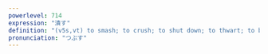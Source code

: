 ```yaml
---
powerlevel: 714
expression: "潰す"
definition: "(v5s,vt) to smash; to crush; to shut down; to thwart; to block; to kill (time); to waste (e.g. talents); (P)"
pronunciation: "つぶす"
---
```

